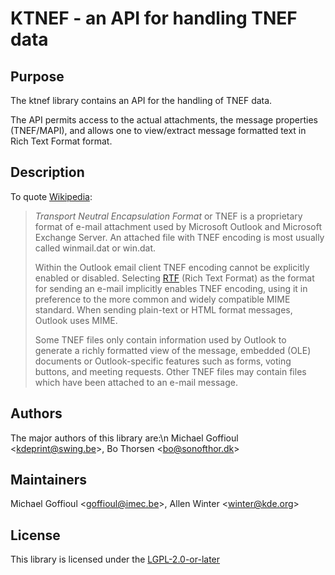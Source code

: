 # KTNEF - an API for handling TNEF data

## Purpose

The ktnef library contains an API for the handling of TNEF data.

The API permits access to the actual attachments, the message
properties (TNEF/MAPI), and allows one to view/extract message formatted
text in Rich Text Format format.

## Description

To quote [Wikipedia](https://en.wikipedia.org/wiki/TNEF):

> *Transport Neutral Encapsulation Format* or TNEF is a proprietary format of
> e-mail attachment used by Microsoft Outlook and Microsoft Exchange Server.
> An attached file with TNEF encoding is most usually called winmail.dat or
> win.dat.
>
> Within the Outlook email client TNEF encoding cannot be explicitly enabled or
> disabled.  Selecting <a href="https://en.wikipedia.org/wiki/Rich_Text_Format">
> RTF</a> (Rich Text Format) as the format for sending an e-mail implicitly
> enables TNEF encoding, using it in preference to the more common and widely
> compatible MIME standard.  When sending plain-text or HTML format messages,
> Outlook uses MIME.
>
> Some TNEF files only contain information used by Outlook to generate a richly
> formatted view of the message, embedded (OLE) documents or Outlook-specific
> features such as forms, voting buttons, and meeting requests.  Other TNEF
> files may contain files which have been attached to an e-mail message.

## Authors

The major authors of this library are:\n
Michael Goffioul \<kdeprint@swing.be\>,
Bo Thorsen \<bo@sonofthor.dk\>

## Maintainers

Michael Goffioul \<goffioul@imec.be\>,
Allen Winter \<winter@kde.org\>

## License

This library is licensed under the [LGPL-2.0-or-later](https://invent.kde.org/pim/ktnef/-/blob/master/LICENSES/LGPL-2.0-or-later.txt?ref_type=heads)
